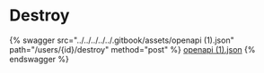 # Destroy

{% swagger src="../../../../../.gitbook/assets/openapi (1).json" path="/users/{id}/destroy" method="post" %}
[openapi (1).json](<../../../../../.gitbook/assets/openapi (1).json>)
{% endswagger %}
